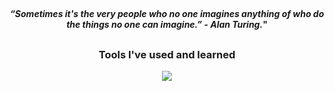 ##
<!-- Whoah! You have just found an amazing easter egg -- congrats!  -->

  <div>
    <h4 align="center"><em>“Sometimes it's the very people who no one imagines anything of who do the things no one can imagine.” - Alan Turing.</em>"
      <span align="center"></span>
    </h4>
  </div>

  ##
  
  <h3 align="center">Tools I've used and learned</h3>
  <div align="center">
    <!-- https://skillicons.dev/ -->
    <img src="https://skillicons.dev/icons?i=linux,bash,aws,docker,cloudflare,py,rust,ts,js,nodejs,npm,neovim,git,jenkins,postman,tailwind,photoshop,postgres,discordjs,&perline=6" />
  </div>
  
  ##
  
</span>
